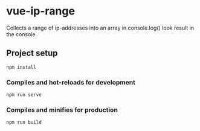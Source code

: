 # vue-ip-range

Collects a range of ip-addresses into an array
in console.log()
look result in the console


## Project setup
```
npm install
```

### Compiles and hot-reloads for development
```
npm run serve
```

### Compiles and minifies for production
```
npm run build
```

